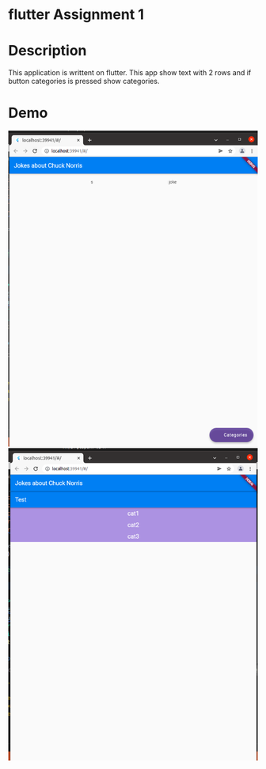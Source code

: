 # flutter Assignment 1
# Description
This application is writtent on flutter. This app show text with 2 rows and if button categories is pressed show categories.
# Demo
![alt text](./Demo1.png)
![alt text](./Demo2.png)
